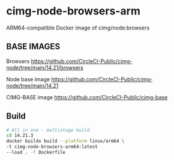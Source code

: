 # cimg-node-browsers-arm
ARM64-compatible Docker image of cimg/node:browsers 

## BASE IMAGES

Browsers
https://github.com/CircleCI-Public/cimg-node/tree/main/14.21/browsers

Node base image
https://github.com/CircleCI-Public/cimg-node/tree/main/14.21

CIMG-BASE image
https://github.com/CircleCI-Public/cimg-base


## Build
```bash
# All in one - multistage build
cd 14.21.3
docker buildx build --platform linux/arm64 \
-t cimg-node-browsers-arm64:latest 
--load . -f Dockerfile
```